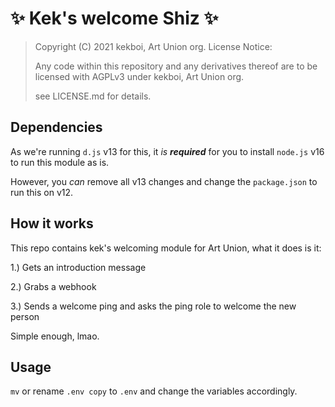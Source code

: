 # ✨ Kek's welcome Shiz ✨
> Copyright (C) 2021 kekboi, Art Union org.
> License Notice:
> 
> Any code within this repository and any derivatives thereof are to be licensed with AGPLv3 under kekboi, Art Union org. 
> 
> see LICENSE.md for details.

## Dependencies
As we're running `d.js` v13 for this, it *is* ***required*** for you to install `node.js` v16 to run this module as is.

However, you *can* remove all v13 changes and change the `package.json` to run this on v12.

## How it works
This repo contains kek's welcoming module for Art Union, what it does is it:

1.) Gets an introduction message

2.) Grabs a webhook

3.) Sends a welcome ping and asks the ping role to welcome the new person

Simple enough, lmao.

## Usage
`mv` or rename `.env copy` to `.env` and change the variables accordingly.